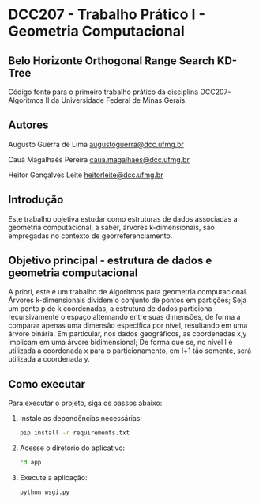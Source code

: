 # DCC207 - Trabalho Prático I - Geometria Computacional

## Belo Horizonte Orthogonal Range Search KD-Tree

Código fonte para o primeiro trabalho prático da disciplina DCC207-Algoritmos II da Universidade Federal de Minas Gerais.

## Autores

Augusto Guerra de Lima
augustoguerra@dcc.ufmg.br

Cauã Magalhaẽs Pereira
caua.magalhaes@dcc.ufmg.br

Heitor Gonçalves Leite
heitorleite@dcc.ufmg.br

## Introdução

Este trabalho objetiva estudar como estruturas de dados associadas a geometria computacional, a saber, árvores k-dimensionais, são empregadas no contexto de georreferenciamento.

## Objetivo principal - estrutura de dados e geometria computacional

A priori, este é um trabalho de Algoritmos para geometria computacional. Árvores k-dimensionais dividem o conjunto de pontos em partições; Seja um ponto p de k coordenadas, a estrutura de dados particiona recursivamente o espaço alternando entre suas dimensões, de forma a comparar apenas uma dimensão específica por nível, resultando em uma árvore binária.
Em particular, nos dados geográficos, as coordenadas x,y implicam em uma árvore bidimensional; De forma que se, no nível l é utilizada a coordenada x para o particionamento, em l+1 tão somente, será utilizada a coordenada y.

## Como executar

Para executar o projeto, siga os passos abaixo:

1. Instale as dependências necessárias:

   ```bash
   pip install -r requirements.txt
   ```
2. Acesse o diretório do aplicativo:

   ```bash
   cd app
   ```
3. Execute a aplicação:

   ```bash
   python wsgi.py
   ```
